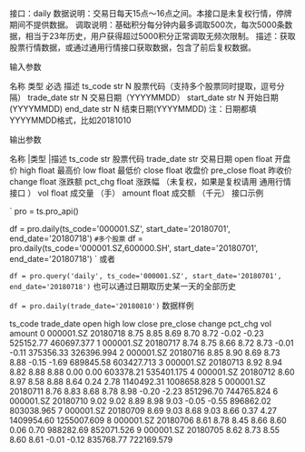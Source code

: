 接口：daily
数据说明：交易日每天15点～16点之间。本接口是未复权行情，停牌期间不提供数据。
调取说明：基础积分每分钟内最多调取500次，每次5000条数据，相当于23年历史，用户获得超过5000积分正常调取无频次限制。
描述：获取股票行情数据，或通过通用行情接口获取数据，包含了前后复权数据。

输入参数

名称	类型	必选	描述
ts_code	str	N	股票代码（支持多个股票同时提取，逗号分隔）
trade_date	str	N	交易日期（YYYYMMDD）
start_date	str	N	开始日期(YYYYMMDD)
end_date	str	N	结束日期(YYYYMMDD)
注：日期都填YYYYMMDD格式，比如20181010

输出参数

名称	|类型	|描述
ts_code	str	股票代码
trade_date	str	交易日期
open	float	开盘价
high	float	最高价
low	float	最低价
close	float	收盘价
pre_close	float	昨收价
change	float	涨跌额
pct_chg	float	涨跌幅 （未复权，如果是复权请用 通用行情接口 ）
vol	float	成交量 （手）
amount	float	成交额 （千元）
接口示例

`
pro = ts.pro_api()

df = pro.daily(ts_code='000001.SZ', start_date='20180701', end_date='20180718')
`
#多个股票
`
df = pro.daily(ts_code='000001.SZ,600000.SH', start_date='20180701', end_date='20180718')
`
或者

`
df = pro.query('daily', ts_code='000001.SZ', start_date='20180701', end_date='20180718')
`
也可以通过日期取历史某一天的全部历史

`
df = pro.daily(trade_date='20180810')
`
数据样例

 ts_code     trade_date  open  high   low  close  pre_close  change    pct_chg  vol        amount
0  000001.SZ   20180718  8.75  8.85  8.69   8.70       8.72   -0.02       -0.23   525152.77   460697.377
1  000001.SZ   20180717  8.74  8.75  8.66   8.72       8.73   -0.01       -0.11   375356.33   326396.994
2  000001.SZ   20180716  8.85  8.90  8.69   8.73       8.88   -0.15       -1.69   689845.58   603427.713
3  000001.SZ   20180713  8.92  8.94  8.82   8.88       8.88    0.00        0.00   603378.21   535401.175
4  000001.SZ   20180712  8.60  8.97  8.58   8.88       8.64    0.24        2.78  1140492.31  1008658.828
5  000001.SZ   20180711  8.76  8.83  8.68   8.78       8.98   -0.20       -2.23   851296.70   744765.824
6  000001.SZ   20180710  9.02  9.02  8.89   8.98       9.03   -0.05       -0.55   896862.02   803038.965
7  000001.SZ   20180709  8.69  9.03  8.68   9.03       8.66    0.37        4.27  1409954.60  1255007.609
8  000001.SZ   20180706  8.61  8.78  8.45   8.66       8.60    0.06        0.70   988282.69   852071.526
9  000001.SZ   20180705  8.62  8.73  8.55   8.60       8.61   -0.01       -0.12   835768.77   722169.579
